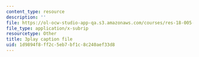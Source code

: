 ```yaml
---
content_type: resource
description: ''
file: https://ol-ocw-studio-app-qa.s3.amazonaws.com/courses/res-18-005-highlights-of-calculus-spring-2010/1d9894f8ff2c5eb7bf1c8c240aef33d8_N4ceWhmXxcs.vtt
file_type: application/x-subrip
resourcetype: Other
title: 3play caption file
uid: 1d9894f8-ff2c-5eb7-bf1c-8c240aef33d8
---
```

